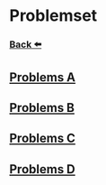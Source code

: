 
# Problemset
### [Back ⬅️](../README.md)

## [Problems A](As/README.md)
## [Problems B](Bs/README.md)
## [Problems C](Cs/README.md)
## [Problems D](Ds/README.md)